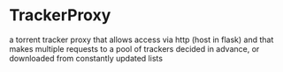 # TrackerProxy
a torrent tracker proxy that allows access via http (host in flask) and that makes multiple requests to a pool of trackers decided in advance, or downloaded from constantly updated lists
